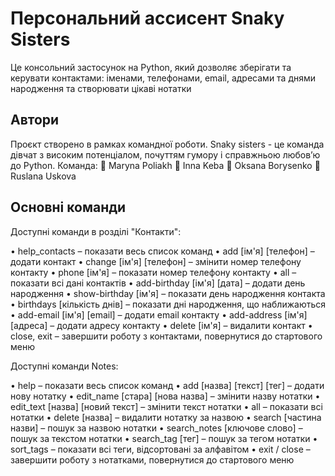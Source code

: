 # Персональний ассисент Snaky Sisters

Це консольний застосунок на Python, який дозволяє зберігати та керувати контактами: іменами, телефонами, email, адресами та днями народження та створювати цікаві нотатки 

## Автори
Проєкт створено в рамках командної роботи.
Snaky sisters - це команда дівчат з високим потенціалом, почуттям гумору і справжньою любов’ю до Python.
Команда:
🐍 Maryna Poliakh
🐍 Inna Keba
🐍 Oksana Borysenko
🐍 Ruslana Uskova

## Основні команди
Доступні команди в розділі "Контакти":
 
• help_contacts               – показати весь список команд
• add [ім'я] [телефон]        – додати контакт
• change [ім'я] [телефон]     – змінити номер телефону контакту
• phone [ім'я]                – показати номер телефону контакту
• all                         – показати всі дані контактів
• add-birthday [ім'я] [дата]  – додати день народження
• show-birthday [ім'я]        – показати день народження контакта
• birthdays [кількість днів]  – показати дні народження, що наближаються
• add-email [ім'я] [email]    – додати email контакту
• add-address [ім'я] [адреса] – додати адресу контакту
• delete [ім'я]               – видалити контакт
• close, exit                 – завершити роботу з контактами, повернутися до стартового меню

Доступні команди Notes:

• help                             – показати весь список команд
• add [назва] [текст] [тег]        – додати нову нотатку
• edit_name [стара] [нова назва]   – змінити назву нотатки
• edit_text [назва] [новий текст]  – змінити текст нотатки
• all                              – показати всі нотатки
• delete [назва]                   – видалити нотатку за назвою
• search [частина назви]           – пошук за назвою нотатки
• search_notes [ключове слово]     – пошук за текстом нотатки
• search_tag [тег]                 – пошук за тегом нотатки
• sort_tags                        – показати всі теги, відсортовані за алфавітом
• exit / close                     – завершити роботу з нотатками, повернутися до стартового меню

